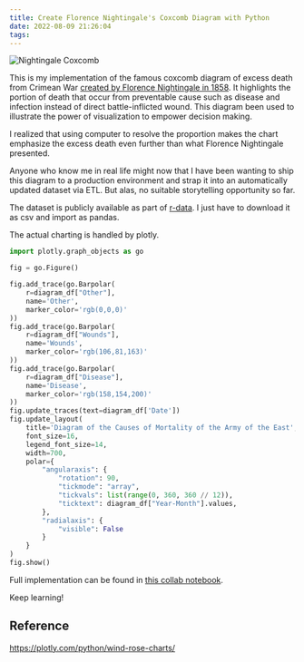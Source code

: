 ```yaml
---
title: Create Florence Nightingale's Coxcomb Diagram with Python
date: 2022-08-09 21:26:04
tags:
---
```


![Nightingale Coxcomb](https://drive.google.com/uc?export=view&id=1SC6wFmma_vObK9ABNvUkxF8TO7AogFVJ)

This is my implementation of the famous coxcomb diagram of excess death from Crimean War [created by Florence Nightingale in 1858](https://www.florence-nightingale.co.uk/coxcomb-diagram-1858/). It highlights the portion of death that occur from preventable cause such as disease and infection instead of direct battle-inflicted wound. This diagram been used to illustrate the power of visualization to empower decision making.

I realized that using computer to resolve the proportion makes the chart emphasize the excess death even further than what Florence Nightingale presented.

Anyone who know me in real life might now that I have been wanting to ship this diagram to a production environment and strap it into an automatically updated dataset via ETL. But alas, no suitable storytelling opportunity so far.

The dataset is publicly available as part of [r-data](https://r-data.pmagunia.com/dataset/r-dataset-package-histdata-nightingale). I just have to download it as csv and import as pandas.

The actual charting is handled by plotly.

```python
import plotly.graph_objects as go

fig = go.Figure()

fig.add_trace(go.Barpolar(
    r=diagram_df["Other"],
    name='Other',
    marker_color='rgb(0,0,0)'
))
fig.add_trace(go.Barpolar(
    r=diagram_df["Wounds"],
    name='Wounds',
    marker_color='rgb(106,81,163)'
))
fig.add_trace(go.Barpolar(
    r=diagram_df["Disease"],
    name='Disease',
    marker_color='rgb(158,154,200)'
))
fig.update_traces(text=diagram_df['Date'])
fig.update_layout(
    title='Diagram of the Causes of Mortality of the Army of the East',
    font_size=16,
    legend_font_size=14,
    width=700,
    polar={
        "angularaxis": {
            "rotation": 90,
            "tickmode": "array",
            "tickvals": list(range(0, 360, 360 // 12)),
            "ticktext": diagram_df["Year-Month"].values,
        },
        "radialaxis": {
            "visible": False
        }
    }
)
fig.show()
```

Full implementation can be found in [this collab notebook](https://colab.research.google.com/drive/1Plg-4wUkmyJDNX_oNk4dFfVwwE4AemaG?usp=sharing).

Keep learning!

## Reference

https://plotly.com/python/wind-rose-charts/